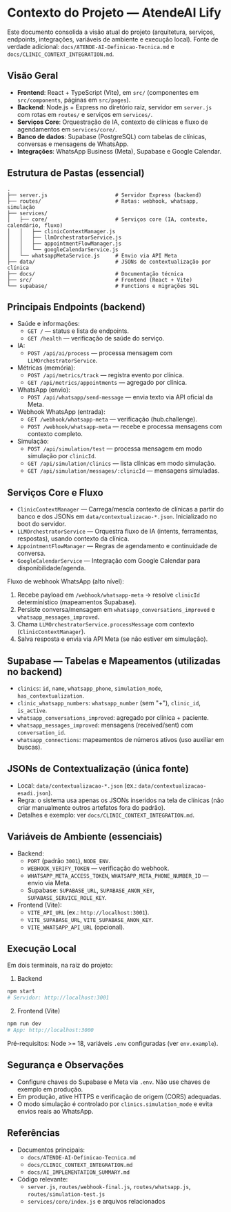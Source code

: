 # Contexto do Projeto — AtendeAI Lify

Este documento consolida a visão atual do projeto (arquitetura, serviços, endpoints, integrações, variáveis de ambiente e execução local). Fonte de verdade adicional: `docs/ATENDE-AI-Definicao-Tecnica.md` e `docs/CLINIC_CONTEXT_INTEGRATION.md`.

## Visão Geral

- **Frontend**: React + TypeScript (Vite), em `src/` (componentes em `src/components`, páginas em `src/pages`).
- **Backend**: Node.js + Express no diretório raiz, servidor em `server.js` com rotas em `routes/` e serviços em `services/`.
- **Serviços Core**: Orquestração de IA, contexto de clínicas e fluxo de agendamentos em `services/core/`.
- **Banco de dados**: Supabase (PostgreSQL) com tabelas de clínicas, conversas e mensagens de WhatsApp.
- **Integrações**: WhatsApp Business (Meta), Supabase e Google Calendar.

## Estrutura de Pastas (essencial)

```
.
├── server.js                      # Servidor Express (backend)
├── routes/                        # Rotas: webhook, whatsapp, simulação
├── services/
│   ├── core/                      # Serviços core (IA, contexto, calendário, fluxo)
│   │   ├── clinicContextManager.js
│   │   ├── llmOrchestratorService.js
│   │   ├── appointmentFlowManager.js
│   │   └── googleCalendarService.js
│   └── whatsappMetaService.js     # Envio via API Meta
├── data/                          # JSONs de contextualização por clínica
├── docs/                          # Documentação técnica
├── src/                           # Frontend (React + Vite)
└── supabase/                      # Functions e migrações SQL
```

## Principais Endpoints (backend)

- Saúde e informações:
  - `GET /` — status e lista de endpoints.
  - `GET /health` — verificação de saúde do serviço.
- IA:
  - `POST /api/ai/process` — processa mensagem com `LLMOrchestratorService`.
- Métricas (memória):
  - `POST /api/metrics/track` — registra evento por clínica.
  - `GET /api/metrics/appointments` — agregado por clínica.
- WhatsApp (envio):
  - `POST /api/whatsapp/send-message` — envia texto via API oficial da Meta.
- Webhook WhatsApp (entrada):
  - `GET /webhook/whatsapp-meta` — verificação (hub.challenge).
  - `POST /webhook/whatsapp-meta` — recebe e processa mensagens com contexto completo.
- Simulação:
  - `POST /api/simulation/test` — processa mensagem em modo simulação por `clinicId`.
  - `GET /api/simulation/clinics` — lista clínicas em modo simulação.
  - `GET /api/simulation/messages/:clinicId` — mensagens simuladas.

## Serviços Core e Fluxo

- `ClinicContextManager` — Carrega/mescla contexto de clínicas a partir do banco e dos JSONs em `data/contextualizacao-*.json`. Inicializado no boot do servidor.
- `LLMOrchestratorService` — Orquestra fluxo de IA (intents, ferramentas, respostas), usando contexto da clínica.
- `AppointmentFlowManager` — Regras de agendamento e continuidade de conversa.
- `GoogleCalendarService` — Integração com Google Calendar para disponibilidade/agenda.

Fluxo de webhook WhatsApp (alto nível):
1) Recebe payload em `/webhook/whatsapp-meta` → resolve `clinicId` determinístico (mapeamentos Supabase).
2) Persiste conversa/mensagem em `whatsapp_conversations_improved` e `whatsapp_messages_improved`.
3) Chama `LLMOrchestratorService.processMessage` com contexto (`ClinicContextManager`).
4) Salva resposta e envia via API Meta (se não estiver em simulação).

## Supabase — Tabelas e Mapeamentos (utilizadas no backend)

- `clinics`: `id`, `name`, `whatsapp_phone`, `simulation_mode`, `has_contextualization`.
- `clinic_whatsapp_numbers`: `whatsapp_number` (sem "+"), `clinic_id`, `is_active`.
- `whatsapp_conversations_improved`: agregado por clínica + paciente.
- `whatsapp_messages_improved`: mensagens (received/sent) com `conversation_id`.
- `whatsapp_connections`: mapeamentos de números ativos (uso auxiliar em buscas).

## JSONs de Contextualização (única fonte)

- Local: `data/contextualizacao-*.json` (ex.: `data/contextualizacao-esadi.json`).
- Regra: o sistema usa apenas os JSONs inseridos na tela de clínicas (não criar manualmente outros artefatos fora do padrão).
- Detalhes e exemplo: ver `docs/CLINIC_CONTEXT_INTEGRATION.md`.

## Variáveis de Ambiente (essenciais)

- Backend:
  - `PORT` (padrão `3001`), `NODE_ENV`.
  - `WEBHOOK_VERIFY_TOKEN` — verificação do webhook.
  - `WHATSAPP_META_ACCESS_TOKEN`, `WHATSAPP_META_PHONE_NUMBER_ID` — envio via Meta.
  - Supabase: `SUPABASE_URL`, `SUPABASE_ANON_KEY`, `SUPABASE_SERVICE_ROLE_KEY`.
- Frontend (Vite):
  - `VITE_API_URL` (ex.: `http://localhost:3001`).
  - `VITE_SUPABASE_URL`, `VITE_SUPABASE_ANON_KEY`.
  - `VITE_WHATSAPP_API_URL` (opcional).

## Execução Local

Em dois terminais, na raiz do projeto:

1) Backend
```bash
npm start
# Servidor: http://localhost:3001
```

2) Frontend (Vite)
```bash
npm run dev
# App: http://localhost:3000
```

Pré-requisitos: Node >= 18, variáveis `.env` configuradas (ver `env.example`).

## Segurança e Observações

- Configure chaves do Supabase e Meta via `.env`. Não use chaves de exemplo em produção.
- Em produção, ative HTTPS e verificação de origem (CORS) adequadas.
- O modo simulação é controlado por `clinics.simulation_mode` e evita envios reais ao WhatsApp.

## Referências

- Documentos principais:
  - `docs/ATENDE-AI-Definicao-Tecnica.md`
  - `docs/CLINIC_CONTEXT_INTEGRATION.md`
  - `docs/AI_IMPLEMENTATION_SUMMARY.md`
- Código relevante:
  - `server.js`, `routes/webhook-final.js`, `routes/whatsapp.js`, `routes/simulation-test.js`
  - `services/core/index.js` e arquivos relacionados

